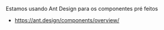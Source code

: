 Estamos usando Ant Design para os componentes pré feitos
- https://ant.design/components/overview/

